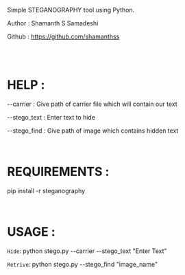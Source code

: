 Simple STEGANOGRAPHY tool using Python.

Author : Shamanth S Samadeshi

Github : https://github.com/shamanthss

<br> <br>

# HELP :

  --carrier    : Give path of carrier file which will contain our text

  --stego_text : Enter text to hide

  --stego_find : Give path of image which contains hidden text

<br>

# REQUIREMENTS :
 
  pip install -r steganography 

<br>

# USAGE : 

 `Hide`: python stego.py --carrier --stego_text "Enter Text"

 `Retrive`: python stego.py --stego_find "image_name"
